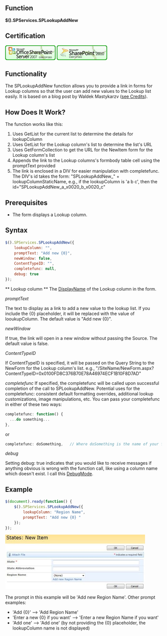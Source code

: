 ## Function

**$().SPServices.SPLookupAddNew**

## Certification

[![Certified for SharePoint 2007](/docs/img/sp2007-cert.jpg)](/docs/glossary/index.md#Certification) [![Certified for SharePoint 2010](/docs/img/sp2010-cert.jpg "Certified for SharePoint 2010")](/docs/glossary/index.md#Certification)

## Functionality

The SPLookupAddNew function allows you to provide a link in forms for Lookup columns so that the user can add new values to the Lookup list easily. It is based on a blog post by Waldek Mastykarzv ([see Credits](https://blog.mastykarz.nl/extending-lookup-fields-add-new-item-option/)).

## How Does It Work?

The function works like this:
1. Uses GetList for the current list to determine the details for lookupColumn
2. Uses GetList for the Lookup column's list to determine the list's URL
3. Uses GetFormCollection to get the URL for the NewItem form for the Lookup column's list
4. Appends the link to the Lookup columns's formbody table cell using the promptText provided
5. The link is enclosed in a DIV for easier manipulation with completefunc. The DIV's id takes the form: "SPLookupAddNew_" + lookupColumnStaticName, e.g., if the lookupColumn is 'a b c', then the id="SPLookupAddNew_a_x0020_b_x0020_c"

## Prerequisites

* The form displays a Lookup column.

## Syntax

``` javascript
$().SPServices.SPLookupAddNew({	
	lookupColumn: "",
	promptText: "Add new {0}",
	newWindow: false,
	ContentTypeID: "",
	completefunc: null,
	debug: true
});
```

** Lookup column **
The [DisplayName](/docs/glossary/index.md#DisplayName) of the Lookup column in the form.

*promptText*

The text to display as a link to add a new value to the lookup list. If you include the {0} placeholder, it will be replaced with the value of looukupColumn. The default value is "Add new {0}".

*newWindow*

If true, the link will open in a new window without passing the Source. The default value is false.

*ContentTypeID*

If ContentTypeID is specified, it will be passed on the Query String to the NewForm for the Lookup column's list. e.g., "/SiteName/NewForm.aspx?ContentTypeID=0x0100FD8C376B70E78A46974ECF1B10F8D7AD"

*completefunc*
If specified, the completefunc will be called upon successful completion of the call to SPLookupAddNew. Potential uses for the completefunc: consistent default formatting overrides, additional lookup customizations, image manipulations, etc. You can pass your completefunc in either of these two ways:
``` javascript
completefunc: function() {
  ...do something...
},
```

or 

``` javascript
completefunc: doSomething,   // Where doSomething is the name of your function
```

*debug*

Setting debug: true indicates that you would like to receive messages if anything obvious is wrong with the function call, like using a column name which doesn't exist. I call this [DebugMode](/docs/glossary/index.md#DebugMode).

## Example

``` javascript
$(document).ready(function() {
	$().SPServices.SPLookupAddNew({	
		lookupColumn: "Region Name",
		promptText: "Add new {0} "
	});
});
```

![SP Lookup Add New](/docs/img/splookupaddnew.jpg)

The prompt in this example will be 'Add new Region Name'. Other prompt examples:
* 'Add {0}' --> 'Add Region Name'
* 'Enter a new {0} if you want' --> 'Enter a new Region Name if you want'
* 'Add one' --> 'Add one' (by not providing the {0} placeholder, the lookupColumn name is not displayed)
